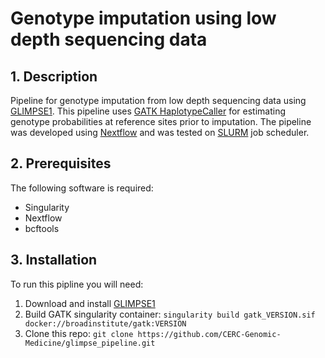 # Genotype imputation using low depth sequencing data

## 1. Description
Pipeline for genotype imputation from low depth sequencing data using [GLIMPSE1](https://github.com/odelaneau/GLIMPSE). This pipeline uses [GATK HaplotypeCaller](https://gatk.broadinstitute.org/hc/en-us/articles/360037225632-HaplotypeCaller) for estimating genotype probabilities at reference sites prior to imputation. The pipeline was developed using [Nextflow](https://www.nextflow.io/) and was tested on [SLURM](https://slurm.schedmd.com/documentation.html) job scheduler.

## 2. Prerequisites
The following software is required:
- Singularity
- Nextflow
- bcftools

## 3. Installation
To run this pipline you will need:
1. Download and install [GLIMPSE1](https://github.com/odelaneau/GLIMPSE)
2. Build GATK singularity container: `singularity build gatk_VERSION.sif docker://broadinstitute/gatk:VERSION`
3. Clone this repo: `git clone https://github.com/CERC-Genomic-Medicine/glimpse_pipeline.git`
